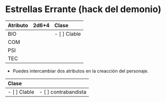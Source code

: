 Estrellas Errante (hack del demonio)
====================================
| Atributo | 2d6+4 | Clase        |
| :------- | :---- | :----------- |
| BIO      |       | - [ ] Clable |
| COM      |       |
| PSI      |       |
| TEC      |       |
* Puedes intercambiar dos atributos en la creacción del personaje.

| Clase        |                      |
| :----------- | :------------------- |
| - [ ] Clable | - [ ] contrabandista |
